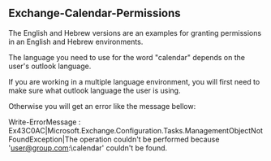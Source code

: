 ## Exchange-Calendar-Permissions

The English and Hebrew versions are an examples for granting permissions in an English and Hebrew environments.

The language you need to use for the word "calendar" depends on the user's outlook language.

If you are working in a multiple language environment, you will first need to make sure what outlook language the user is using.

Otherwise you will get an error like the message bellow: 

Write-ErrorMessage : Ex43C0AC|Microsoft.Exchange.Configuration.Tasks.ManagementObjectNotFoundException|The operation couldn't be 
performed because 'user@group.com:\calendar' couldn't be found.
